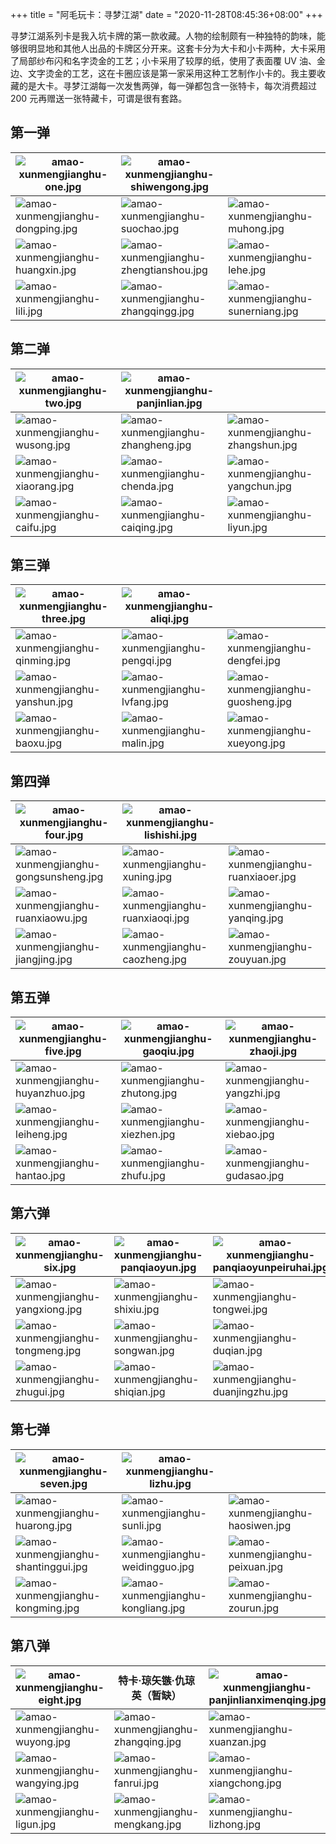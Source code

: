 +++
title = "阿毛玩卡：寻梦江湖"
date = "2020-11-28T08:45:36+08:00"
+++

寻梦江湖系列卡是我入坑卡牌的第一款收藏。人物的绘制颇有一种独特的韵味，能够很明显地和其他人出品的卡牌区分开来。这套卡分为大卡和小卡两种，大卡采用了局部纱布闪和名字烫金的工艺；小卡采用了较厚的纸，使用了表面覆 UV 油、金边、文字烫金的工艺，这在卡圈应该是第一家采用这种工艺制作小卡的。我主要收藏的是大卡。寻梦江湖每一次发售两弹，每一弹都包含一张特卡，每次消费超过 200 元再赠送一张特藏卡，可谓是很有套路。

## 第一弹

|![amao-xunmengjianghu-one.jpg](/images/amao-xunmengjianghu-one.jpg "卡头")|![amao-xunmengjianghu-shiwengong.jpg](/images/amao-xunmengjianghu-shiwengong.jpg "特卡·史文恭")||
|--|--|--|
|![amao-xunmengjianghu-dongping.jpg](/images/amao-xunmengjianghu-dongping.jpg "双枪将·董平")|![amao-xunmengjianghu-suochao.jpg](/images/amao-xunmengjianghu-suochao.jpg "急先锋·索超")|![amao-xunmengjianghu-muhong.jpg](/images/amao-xunmengjianghu-muhong.jpg "没遮拦·穆弘")|
|![amao-xunmengjianghu-huangxin.jpg](/images/amao-xunmengjianghu-huangxin.jpg "镇三山·黄信")|![amao-xunmengjianghu-zhengtianshou.jpg](/images/amao-xunmengjianghu-zhengtianshou.jpg "白面郎君·郑天寿")|![amao-xunmengjianghu-lehe.jpg](/images/amao-xunmengjianghu-lehe.jpg "铁叫子·乐和")|
|![amao-xunmengjianghu-lili.jpg](/images/amao-xunmengjianghu-lili.jpg "催命判官·李立")|![amao-xunmengjianghu-zhangqingg.jpg](/images/amao-xunmengjianghu-zhangqingg.jpg "菜园子·张青")|![amao-xunmengjianghu-sunerniang.jpg](/images/amao-xunmengjianghu-sunerniang.jpg "母夜叉·孙二娘")|

## 第二弹

|![amao-xunmengjianghu-two.jpg](/images/amao-xunmengjianghu-two.jpg "卡头")|![amao-xunmengjianghu-panjinlian.jpg](/images/amao-xunmengjianghu-panjinlian.jpg "特卡·潘金莲")||
|--|--|--|
|![amao-xunmengjianghu-wusong.jpg](/images/amao-xunmengjianghu-wusong.jpg "行者·武松")|![amao-xunmengjianghu-zhangheng.jpg](/images/amao-xunmengjianghu-zhangheng.jpg "船火儿·张横")|![amao-xunmengjianghu-zhangshun.jpg](/images/amao-xunmengjianghu-zhangshun.jpg "浪里白条·张顺")|
|![amao-xunmengjianghu-xiaorang.jpg](/images/amao-xunmengjianghu-xiaorang.jpg "圣手书生·萧让")|![amao-xunmengjianghu-chenda.jpg](/images/amao-xunmengjianghu-chenda.jpg "跳涧虎·陈达")|![amao-xunmengjianghu-yangchun.jpg](/images/amao-xunmengjianghu-yangchun.jpg "白花蛇·杨春")|
|![amao-xunmengjianghu-caifu.jpg](/images/amao-xunmengjianghu-caifu.jpg "铁臂膊·蔡福")|![amao-xunmengjianghu-caiqing.jpg](/images/amao-xunmengjianghu-caiqing.jpg "一枝花·蔡庆")|![amao-xunmengjianghu-liyun.jpg](/images/amao-xunmengjianghu-liyun.jpg "青眼虎·李云")|

## 第三弹

|![amao-xunmengjianghu-three.jpg](/images/amao-xunmengjianghu-three.jpg "卡头")|![amao-xunmengjianghu-aliqi.jpg](/images/amao-xunmengjianghu-aliqi.jpg "特卡·阿里奇")||
|--|--|--|
|![amao-xunmengjianghu-qinming.jpg](/images/amao-xunmengjianghu-qinming.jpg "霹雳火·秦明")|![amao-xunmengjianghu-pengqi.jpg](/images/amao-xunmengjianghu-pengqi.jpg "天目将·彭玘")|![amao-xunmengjianghu-dengfei.jpg](/images/amao-xunmengjianghu-dengfei.jpg "火眼狻猊·邓飞")|
|![amao-xunmengjianghu-yanshun.jpg](/images/amao-xunmengjianghu-yanshun.jpg "锦毛虎·燕顺")|![amao-xunmengjianghu-lvfang.jpg](/images/amao-xunmengjianghu-lvfang.jpg "小温侯·吕方")|![amao-xunmengjianghu-guosheng.jpg](/images/amao-xunmengjianghu-guosheng.jpg "赛仁贵·郭盛")|
|![amao-xunmengjianghu-baoxu.jpg](/images/amao-xunmengjianghu-baoxu.jpg "丧门神·鲍旭")|![amao-xunmengjianghu-malin.jpg](/images/amao-xunmengjianghu-malin.jpg "铁笛仙·马麟")|![amao-xunmengjianghu-xueyong.jpg](/images/amao-xunmengjianghu-xueyong.jpg "病大虫·薛永")|

## 第四弹

|![amao-xunmengjianghu-four.jpg](/images/amao-xunmengjianghu-four.jpg "卡头")|![amao-xunmengjianghu-lishishi.jpg](/images/amao-xunmengjianghu-lishishi.jpg "特卡·李师师")||
|--|--|--|
|![amao-xunmengjianghu-gongsunsheng.jpg](/images/amao-xunmengjianghu-gongsunsheng.jpg "入云龙·公孙胜")|![amao-xunmengjianghu-xuning.jpg](/images/amao-xunmengjianghu-xuning.jpg "金枪手·徐宁")|![amao-xunmengjianghu-ruanxiaoer.jpg](/images/amao-xunmengjianghu-ruanxiaoer.jpg "立地太岁·阮小二")|
|![amao-xunmengjianghu-ruanxiaowu.jpg](/images/amao-xunmengjianghu-ruanxiaowu.jpg "短命二郎·阮小五")|![amao-xunmengjianghu-ruanxiaoqi.jpg](/images/amao-xunmengjianghu-ruanxiaoqi.jpg "活阎罗·阮小七")|![amao-xunmengjianghu-yanqing.jpg](/images/amao-xunmengjianghu-yanqing.jpg "浪子·燕青")|
|![amao-xunmengjianghu-jiangjing.jpg](/images/amao-xunmengjianghu-jiangjing.jpg "神算子·蒋敬")|![amao-xunmengjianghu-caozheng.jpg](/images/amao-xunmengjianghu-caozheng.jpg "操刀鬼·曹正")|![amao-xunmengjianghu-zouyuan.jpg](/images/amao-xunmengjianghu-zouyuan.jpg "出林龙·邹渊")|

## 第五弹

|![amao-xunmengjianghu-five.jpg](/images/amao-xunmengjianghu-five.jpg "卡头")|![amao-xunmengjianghu-gaoqiu.jpg](/images/amao-xunmengjianghu-gaoqiu.jpg "特卡·高俅")|![amao-xunmengjianghu-zhaoji.jpg](/images/amao-xunmengjianghu-zhaoji.jpg "特卡·宋徽宗·赵佶")|
|--|--|--|
|![amao-xunmengjianghu-huyanzhuo.jpg](/images/amao-xunmengjianghu-huyanzhuo.jpg "双鞭·呼延灼")|![amao-xunmengjianghu-zhutong.jpg](/images/amao-xunmengjianghu-zhutong.jpg "美髯公·朱仝")|![amao-xunmengjianghu-yangzhi.jpg](/images/amao-xunmengjianghu-yangzhi.jpg "青面兽·杨志")|
|![amao-xunmengjianghu-leiheng.jpg](/images/amao-xunmengjianghu-leiheng.jpg "插翅虎·雷横")|![amao-xunmengjianghu-xiezhen.jpg](/images/amao-xunmengjianghu-xiezhen.jpg "两头蛇·解珍")|![amao-xunmengjianghu-xiebao.jpg](/images/amao-xunmengjianghu-xiebao.jpg "双尾蝎·解宝")|
|![amao-xunmengjianghu-hantao.jpg](/images/amao-xunmengjianghu-hantao.jpg "百胜将·韩滔")|![amao-xunmengjianghu-zhufu.jpg](/images/amao-xunmengjianghu-zhufu.jpg "笑面虎·朱富")|![amao-xunmengjianghu-gudasao.jpg](/images/amao-xunmengjianghu-gudasao.jpg "母大虫·顾大嫂")|

## 第六弹

|![amao-xunmengjianghu-six.jpg](/images/amao-xunmengjianghu-six.jpg "卡头")|![amao-xunmengjianghu-panqiaoyun.jpg](/images/amao-xunmengjianghu-panqiaoyun.jpg "特卡·潘巧云")|![amao-xunmengjianghu-panqiaoyunpeiruhai.jpg](/images/amao-xunmengjianghu-panqiaoyunpeiruhai.jpg "特藏卡·潘巧云 & 裴如海")|
|--|--|--|
|![amao-xunmengjianghu-yangxiong.jpg](/images/amao-xunmengjianghu-yangxiong.jpg "病关索·杨雄")|![amao-xunmengjianghu-shixiu.jpg](/images/amao-xunmengjianghu-shixiu.jpg "拼命三郎·石秀")|![amao-xunmengjianghu-tongwei.jpg](/images/amao-xunmengjianghu-tongwei.jpg "出洞蛟·童威")|
|![amao-xunmengjianghu-tongmeng.jpg](/images/amao-xunmengjianghu-tongmeng.jpg "翻浆蜃·童猛")|![amao-xunmengjianghu-songwan.jpg](/images/amao-xunmengjianghu-songwan.jpg "云里金刚·宋万")|![amao-xunmengjianghu-duqian.jpg](/images/amao-xunmengjianghu-duqian.jpg "摸着天·杜迁")|
|![amao-xunmengjianghu-zhugui.jpg](/images/amao-xunmengjianghu-zhugui.jpg "旱地忽律·朱贵")|![amao-xunmengjianghu-shiqian.jpg](/images/amao-xunmengjianghu-shiqian.jpg "鼓上蚤·时迁")|![amao-xunmengjianghu-duanjingzhu.jpg](/images/amao-xunmengjianghu-duanjingzhu.jpg "金毛犬·段景住")|

## 第七弹

|![amao-xunmengjianghu-seven.jpg](/images/amao-xunmengjianghu-seven.jpg "卡头")|![amao-xunmengjianghu-lizhu.jpg](/images/amao-xunmengjianghu-lizhu.jpg "特卡·金剑先生·李助")||
|--|--|--|
|![amao-xunmengjianghu-huarong.jpg](/images/amao-xunmengjianghu-huarong.jpg "小李广·花荣")|![amao-xunmengjianghu-sunli.jpg](/images/amao-xunmengjianghu-sunli.jpg "病尉迟·孙立")|![amao-xunmengjianghu-haosiwen.jpg](/images/amao-xunmengjianghu-haosiwen.jpg "井木犴·郝思文")|
|![amao-xunmengjianghu-shantinggui.jpg](/images/amao-xunmengjianghu-shantinggui.jpg "圣水将·单廷珪")|![amao-xunmengjianghu-weidingguo.jpg](/images/amao-xunmengjianghu-weidingguo.jpg "神火将·魏定国")|![amao-xunmengjianghu-peixuan.jpg](/images/amao-xunmengjianghu-peixuan.jpg "天面孔目·裴宣")|
|![amao-xunmengjianghu-kongming.jpg](/images/amao-xunmengjianghu-kongming.jpg "毛头星·孔明")|![amao-xunmengjianghu-kongliang.jpg](/images/amao-xunmengjianghu-kongliang.jpg "独火星·孔亮")|![amao-xunmengjianghu-zourun.jpg](/images/amao-xunmengjianghu-zourun.jpg "独角龙·邹润")|

## 第八弹

|![amao-xunmengjianghu-eight.jpg](/images/amao-xunmengjianghu-eight.jpg "卡头")|特卡·琼矢镞·仇琼英（暂缺）|![amao-xunmengjianghu-panjinlianximenqing.jpg](/images/amao-xunmengjianghu-panjinlianximenqing.jpg "特藏卡·潘金莲 & 西门庆")|
|--|--|--|
|![amao-xunmengjianghu-wuyong.jpg](/images/amao-xunmengjianghu-wuyong.jpg "智多星·吴用")|![amao-xunmengjianghu-zhangqing.jpg](/images/amao-xunmengjianghu-zhangqing.jpg "没羽箭·张清")|![amao-xunmengjianghu-xuanzan.jpg](/images/amao-xunmengjianghu-xuanzan.jpg "丑郡马·宣赞")|
|![amao-xunmengjianghu-wangying.jpg](/images/amao-xunmengjianghu-wangying.jpg "矮脚虎·王英")|![amao-xunmengjianghu-fanrui.jpg](/images/amao-xunmengjianghu-fanrui.jpg "混世魔王·樊瑞")|![amao-xunmengjianghu-xiangchong.jpg](/images/amao-xunmengjianghu-xiangchong.jpg "八臂哪吒·项充")|
|![amao-xunmengjianghu-ligun.jpg](/images/amao-xunmengjianghu-ligun.jpg "飞天大圣·李衮")|![amao-xunmengjianghu-mengkang.jpg](/images/amao-xunmengjianghu-mengkang.jpg "玉幡竿·孟康")|![amao-xunmengjianghu-lizhong.jpg](/images/amao-xunmengjianghu-lizhong.jpg "打虎将·李忠")|